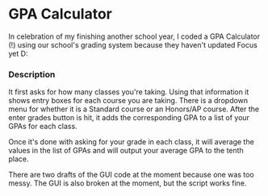 # GPA Calculator
In celebration of my finishing another school year, I coded a GPA Calculator (!) using our school's grading system because they haven't 
updated Focus yet D:

### Description
It first asks for how many classes you're taking. Using that information it shows entry boxes for each course you are taking. There is a dropdown menu for whether it is a Standard course or an Honors/AP course.
After the enter grades button is hit, it adds the corresponding GPA to 
a list of your GPAs for each class. 

Once it's done with asking for your grade in each class, it will average the values in the list of GPAs and will output your average GPA
to the tenth place.

There are two drafts of the GUI code at the moment because one was too messy. The GUI is also broken at the moment, but the script works fine.
